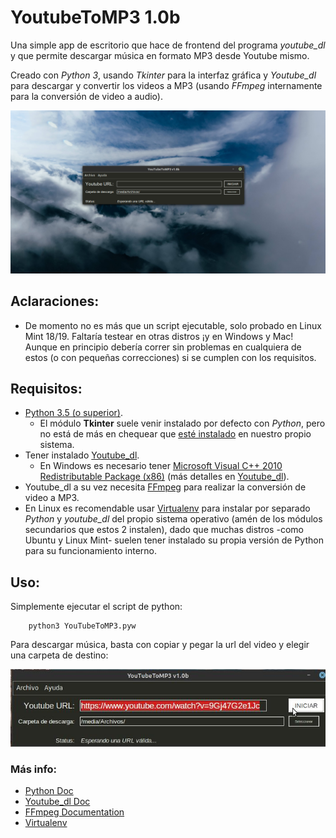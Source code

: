 # YoutubeToMP3 1.0b

Una simple app de escritorio que hace de frontend del programa *youtube_dl* y que permite descargar música en formato MP3 desde Youtube mismo.

Creado con *Python 3*, usando *Tkinter* para la interfaz gráfica y *Youtube_dl* para descargar y convertir los videos a MP3 (usando *FFmpeg* internamente para la conversión de video a audio).

![Imagen](https://github.com/FedeHC/YoutubeToMP3/blob/master/images/captura.jpg)

## Aclaraciones:
- De momento no es más que un script ejecutable, solo probado en Linux Mint 18/19. Faltaría testear en otras distros ¡y en Windows y Mac! Aunque en principio debería correr sin problemas en cualquiera de estos (o con pequeñas correcciones) si se cumplen con los requisitos.

## Requisitos:
- [Python 3.5 (o superior)](https://www.python.org/downloads/).
    - El módulo **Tkinter** suele venir instalado por defecto con *Python*, pero no está de más en chequear que [esté instalado](https://tkdocs.com/tutorial/install.html) en nuestro propio sistema.
- Tener instalado [Youtube_dl](http://ytdl-org.github.io/youtube-dl/download.html).
    - En Windows es necesario tener [Microsoft Visual C++ 2010 Redistributable Package (x86)](https://www.microsoft.com/en-US/download/details.aspx?id=5555) (más detalles en [Youtube_dl](http://ytdl-org.github.io/youtube-dl/download.html)).
- Youtube_dl a su vez necesita [FFmpeg](https://ffmpeg.org/download.html) para realizar la conversión de video a MP3.
- En Linux es recomendable usar [Virtualenv](https://virtualenv.pypa.io/en/stable/installation/) para instalar por separado *Python* y *youtube_dl* del propio sistema operativo (amén de los módulos secundarios que estos 2 instalen), dado que muchas distros -como Ubuntu y Linux Mint- suelen tener instalado su propia versión de Python para su funcionamiento interno.

## Uso:
Simplemente ejecutar el script de python:
```
    python3 YouTubeToMP3.pyw
```

Para descargar música, basta con copiar y pegar la url del video y elegir una carpeta de destino:

![Imagen](https://github.com/FedeHC/YoutubeToMP3/blob/master/images/captura-2.jpg)


### Más info:
- [Python Doc](https://www.python.org/doc/)
- [Youtube_dl Doc](https://github.com/ytdl-org/youtube-dl/blob/master/README.md)
- [FFmpeg Documentation](https://ffmpeg.org/documentation.html/)
- [Virtualenv](https://virtualenv.pypa.io/en/stable/)